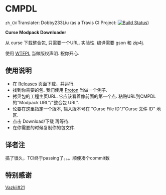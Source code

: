 # CMPDL


`zh_CN` Translater: Dobby233Liu (as a Travis CI Project: [![Build Status](https://travis-ci.org/Dobby233Liu/CMPDL.svg?branch=master)](https://travis-ci.org/Dobby233Liu/CMPDL))

**Curse Modpack Downloader**

从 curse 下载整合包, 只需要一个URL. 实验性. 编译需要 gson 和 zip4j.

使用 [WTFPL](http://www.wtfpl.net/) 当做版权声明. 祝你开心.

## 使用说明
 
 * 在 [Releases](https://github.com/Vazkii/CMPDL/releases) 页面下载，并运行.
 * 找到你需要的包. 我们使用 [Proton](https://minecraft.curseforge.com/projects/proton) 当做一个例子.
 * 拷贝包的工程主页URL. 它应该看着像前面的第一个点. 粘贴URL到CMPDL的"Modpack URL"/"整合包 URL".
 * 论要在这里指定一个版本, 输入版本号在 "Curse File ID"/"Curse 文件 ID" 地区.
 * 点击 Download/下载 再等待.
 * 在你需要的时候复制你的包文件.
 
## 译者注

搞了很久，TCI终于passing了。。。顺便凑个commit数

## 特别感谢

[Vazkii#21](/Vazkii/CMPDL/pull/21)
